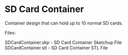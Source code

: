 SD Card Container
==============

Container design that can hold up to 10 normal SD cards. 

Files:

SDCardContainer.skp - SD Card Container Sketchup File
SDCardContainer.stl - SD Card Container STL File